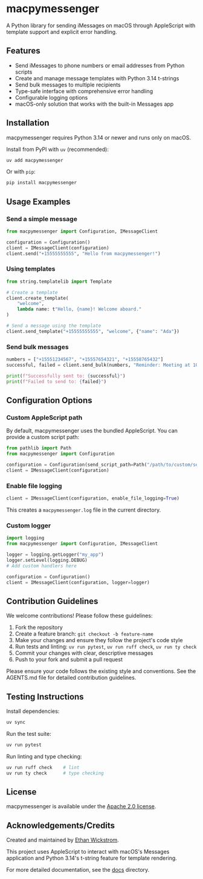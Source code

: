 # macpymessenger

A Python library for sending iMessages on macOS through AppleScript with template support and explicit error handling.

## Features

- Send iMessages to phone numbers or email addresses from Python scripts
- Create and manage message templates with Python 3.14 t-strings
- Send bulk messages to multiple recipients
- Type-safe interface with comprehensive error handling
- Configurable logging options
- macOS-only solution that works with the built-in Messages app

## Installation

macpymessenger requires Python 3.14 or newer and runs only on macOS.

Install from PyPI with `uv` (recommended):

```bash
uv add macpymessenger
```

Or with `pip`:

```bash
pip install macpymessenger
```

## Usage Examples

### Send a simple message

```python
from macpymessenger import Configuration, IMessageClient

configuration = Configuration()
client = IMessageClient(configuration)
client.send("+15555555555", "Hello from macpymessenger!")
```

### Using templates

```python
from string.templatelib import Template

# Create a template
client.create_template(
    "welcome",
    lambda name: t"Hello, {name}! Welcome aboard."
)

# Send a message using the template
client.send_template("+15555555555", "welcome", {"name": "Ada"})
```

### Send bulk messages

```python
numbers = ["+15551234567", "+15557654321", "+15558765432"]
successful, failed = client.send_bulk(numbers, "Reminder: Meeting at 10 AM.")

print(f"Successfully sent to: {successful}")
print(f"Failed to send to: {failed}")
```

## Configuration Options

### Custom AppleScript path

By default, macpymessenger uses the bundled AppleScript. You can provide a custom script path:

```python
from pathlib import Path
from macpymessenger import Configuration

configuration = Configuration(send_script_path=Path("/path/to/custom/sendMessage.scpt"))
client = IMessageClient(configuration)
```

### Enable file logging

```python
client = IMessageClient(configuration, enable_file_logging=True)
```

This creates a `macpymessenger.log` file in the current directory.

### Custom logger

```python
import logging
from macpymessenger import Configuration, IMessageClient

logger = logging.getLogger("my_app")
logger.setLevel(logging.DEBUG)
# Add custom handlers here

configuration = Configuration()
client = IMessageClient(configuration, logger=logger)
```

## Contribution Guidelines

We welcome contributions! Please follow these guidelines:

1. Fork the repository
2. Create a feature branch: `git checkout -b feature-name`
3. Make your changes and ensure they follow the project's code style
4. Run tests and linting: `uv run pytest`, `uv run ruff check`, `uv run ty check`
5. Commit your changes with clear, descriptive messages
6. Push to your fork and submit a pull request

Please ensure your code follows the existing style and conventions. See the AGENTS.md file for detailed contribution guidelines.

## Testing Instructions

Install dependencies:

```bash
uv sync
```

Run the test suite:

```bash
uv run pytest
```

Run linting and type checking:

```bash
uv run ruff check    # lint
uv run ty check      # type checking
```

## License

macpymessenger is available under the [Apache 2.0 license](LICENSE).

## Acknowledgements/Credits

Created and maintained by [Ethan Wickstrom](https://github.com/ethan-wickstrom).

This project uses AppleScript to interact with macOS's Messages application and Python 3.14's t-string feature for template rendering.

For more detailed documentation, see the [docs](docs/) directory.

